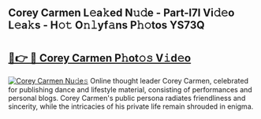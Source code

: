 ## Corey Carmen L𝚎a𝚔ed N𝚞𝚍e - Part-l7I Vi𝚍𝚎o L𝚎a𝚔s - H𝚘𝚝 O𝚗𝚕yf𝚊ns P𝚑𝚘tos YS73Q

# <h2><a href="http://kf1h5go.oniu.top/?m=Corey+Carmen">🔗👉 🔴 Corey Carmen P𝚑ot𝚘𝚜 V𝚒d𝚎o</a></h2>

[![Corey Carmen Nu𝚍e𝚜](https://i.imgur.com/0qMVB7G.gif)](http://kf1h5go.oniu.top/?m=Corey+Carmen)
Online thought leader Corey Carmen, celebrated for publishing dance and lifestyle material, consisting of performances and personal blogs. Corey Carmen's public persona radiates friendliness and sincerity, while the intricacies of his private life remain shrouded in enigma.  
